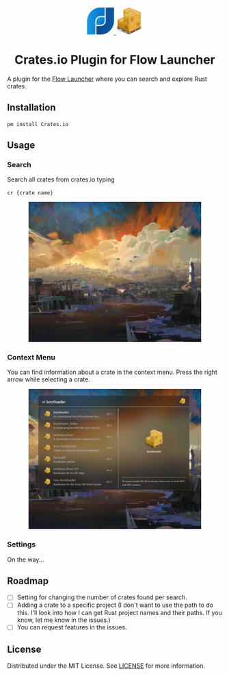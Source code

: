 <p align="center">
    <a href="https://flowlauncher.com">
        <img src="Assets/flow_launcher.png" width=12.5%>
    </a>
    <a href="https://visualstudio.microsoft.com">
        <img src= "Assets/crates.png" width=12.5%>
    </a>
</p>

<h1 align="center">Crates.io Plugin for Flow Launcher</h1>

A plugin for the [Flow Launcher](https://github.com/Flow-Launcher/Flow.Launcher) where you can search and explore Rust crates.
## Installation

    pm install Crates.io

## Usage
### Search

Search all crates from crates.io typing
    
    cr {crate name}

<p align="center">
    <img src="Assets/search.gif" width="80%">
</p>

### Context Menu

You can find information about a crate in the context menu. Press the right arrow while selecting a crate.

<p align="center">
    <img src="Assets/context_menu.gif" width="80%">
</p>

### Settings

On the way...

## Roadmap

- [ ] Setting for changing the number of crates found per search.
- [ ] Adding a crate to a specific project (I don't want to use the path to do this. I'll look into how I can get Rust project names and their paths. If you know, let me know in the issues.)
- [ ] You can request features in the issues.

## License 

Distributed under the MIT License. See [LICENSE](LICENSE) for more information.
